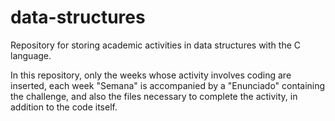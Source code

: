 # data-structures
Repository for storing academic activities in data structures with the C language.

In this repository, only the weeks whose activity involves coding are inserted, 
each week "Semana" is accompanied by a "Enunciado" containing the challenge, 
and also the files necessary to complete the activity, in addition to the code itself.
